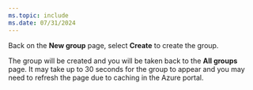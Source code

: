 ```yaml
---
ms.topic: include
ms.date: 07/31/2024
---
```

Back on the **New group** page, select **Create** to create the group.

The group will be created and you will be taken back to the **All groups** page. It may take up to 30 seconds for the group to appear and you may need to refresh the page due to caching in the Azure portal.
